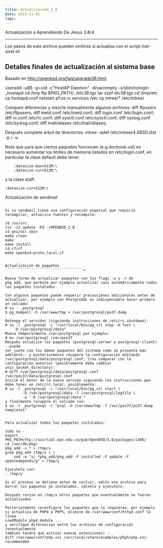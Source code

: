 ```yaml
---
title: Actualizacion_3_8
date: 2013-11-01
tags:
---
```

Actualización a Aprendiendo De Jesus 3.8r4
******************************************

Los pasos de este archivo pueden omitirse si actualiza con el script
inst-sivel.sh


Detalles finales de actualización al sistema base
-------------------------------------------------

Basado en http://openbsd.org/faq/upgrade38.html

useradd -u86 -g=uid -c"HostAP Daemon" -d/var/empty -s/sbin/nologin _hostapd
cd /tmp
ftp $PKG_PATH/../etc38.tgz
tar xzpf etc38.tgz
cd /tmp/etc
cp hostapd.conf netstart pf.os rc services /etc
cp mtree/* /etc/mtree/


Compare diferencias y mezcle manualmente algunos archivos:
diff ftpusers /etc/ftpusers;
diff inetd.conf /etc/inetd.conf;
diff login.conf /etc/login.conf;
diff rc.conf /etc/rc.conf;
diff sysctl.conf /etc/sysctl.conf;
diff syslog.conf /etc/syslog.conf;
diff mail/aliases /etc/mail/aliases;

Después complete árbol de directorios:
mtree -qdef /etc/mtree/4.4BSD.dist -p / -u

Note que para que ciertos paquetes funcionen (e.g docbook-xsl) es necesario
aumentar los límites de memoria listados en /etc/login.conf, en particular la
clase default debe tener:

        :datasize-max=512M:\
        :datasize-cur=512M:\

y la clase staff:
        
	:datasize-cur=512M:\


Actualización de sendmail
````````````````````````````````````=

Si su sendmail tiene una configuración especial que requirió
recompilar, actualice fuentes y recompile:

cd /us/src
cvs -z3 update -Pd -rOPENBSD_3_8
cd gnu/usr.sbin
make clean
make
make install
cd cf/cf
make openbsd-proto-local.cf 


Actualización de paquetes
````````````````````````````````````=

Nueva forma de actualizar paquetes con los flags -u y -r de
pkg_add, que permite por ejemplo actualizar casi automáticamente todos
los paquetes instalados.  

Con algunos paquetes puede requerir precauciones adicionales antes de
actualizar, por ejemplo con PostgreSQL es indispensable hacer primero 
un volcado:
# su - _postgresql
$ pg_dumpall -h /var/www/tmp > /var/postgresql/po37.dump

Detenga el servidor (siguiendo instrucciones de /etc/rc.shutdown):
# su -l _postgresql -c "/usr/local/bin/pg_ctl stop -m fast \
    -D /var/postgresql/data"
Mueva temporalmente /var/postgresql por ejemplo:
# mv /var/postgresql /var/pos37
Después actualice los paquetes (postgresql-server y postgresql-client) --puede
ser junto con los demás paquetes del sistema como se presenta más
adelente-- y posteriormente recupere la configuración editando
/var/postgresql/data/postgresql.conf, tras comparar con la
configuración anterior (posiblemente deba cambiar unix_socket_directory):
# diff /var/postgresql/data/postgresql.conf /var/pos37/data/postgresql.conf
inicie el motor de la nueva versión siguiendo las instrucciones que
debe tener en /etc/rc.local, posiblemente:
# su -l _postgresql -c "/usr/local/bin/pg_ctl start \
        -D /var/postgresql/data -l /var/postgresql/logfile \
        -o '-D /var/postgresql/data'"
y finalmente recupere el volcado con:
$ su -l _postgresql -c "psql -h /var/www/tmp -f /var/pos37/po37.dump template1"


Para actualizar todos los paquetes instalados:

sudo su -
export PKG_PATH=ftp://uvirtual.ean.edu.co/pub/OpenBSD/3.8/packages/i386/
cd /var/db/pkg/
pkg_add -u * > /tmp/x
grep pkg_add /tmp/x | \
	sed -e "s/.*pkg_add/pkg_add -F installed -F update -F updatedepends/g" > /tmp/y  

Ejecutelo con: 
. /tmp/y  

Si el proceso se detiene antes de cocluir, edite ese archivo para
borrar los paquetes ya instalados, sálvelo y ejecutelo.

Después revise en /tmp/x otros paquetes que eventualmente no fueron
actualizados

Posteriormente reconfigure los paquetes que lo requieran, por ejemplo 
si actualiza de PHP4 a PHP5, elimine de /var/www/conf/httpd.conf la línea
LoadModule php4_module ...
y verifique diferencias entre los archivos de configuración (eventualmente
también tendrá que activar nuevas extensiones) :
diff /var/www/conf/php.ini /usr/local/share/examples/php5/php.ini-recommended
